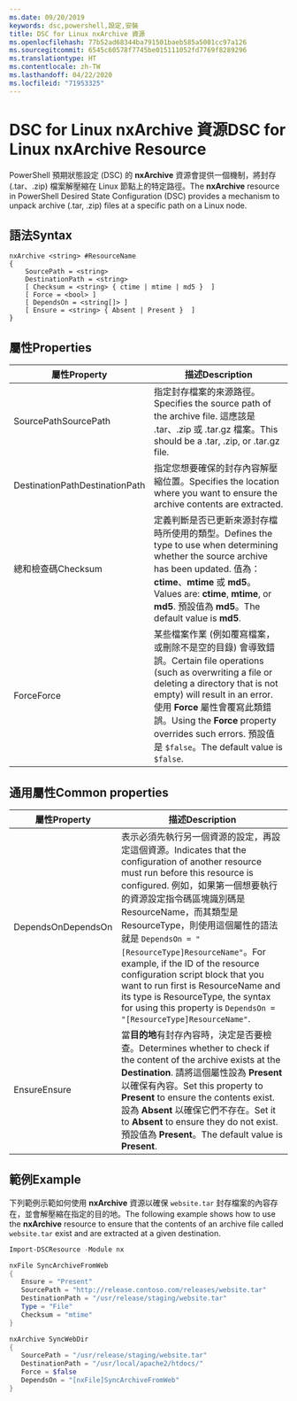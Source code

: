```yaml
---
ms.date: 09/20/2019
keywords: dsc,powershell,設定,安裝
title: DSC for Linux nxArchive 資源
ms.openlocfilehash: 77b52ad68344ba791501baeb585a5001cc97a126
ms.sourcegitcommit: 6545c60578f7745be015111052fd7769f8289296
ms.translationtype: HT
ms.contentlocale: zh-TW
ms.lasthandoff: 04/22/2020
ms.locfileid: "71953325"
---
```

# <a name="dsc-for-linux-nxarchive-resource"></a><span data-ttu-id="8e9ad-103">DSC for Linux nxArchive 資源</span><span class="sxs-lookup"><span data-stu-id="8e9ad-103">DSC for Linux nxArchive Resource</span></span>

<span data-ttu-id="8e9ad-104">PowerShell 預期狀態設定 (DSC) 的 **nxArchive** 資源會提供一個機制，將封存 (.tar、.zip) 檔案解壓縮在 Linux 節點上的特定路徑。</span><span class="sxs-lookup"><span data-stu-id="8e9ad-104">The **nxArchive** resource in PowerShell Desired State Configuration (DSC) provides a mechanism to unpack archive (.tar, .zip) files at a specific path on a Linux node.</span></span>

## <a name="syntax"></a><span data-ttu-id="8e9ad-105">語法</span><span class="sxs-lookup"><span data-stu-id="8e9ad-105">Syntax</span></span>

```Syntax
nxArchive <string> #ResourceName
{
    SourcePath = <string>
    DestinationPath = <string>
    [ Checksum = <string> { ctime | mtime | md5 }  ]
    [ Force = <bool> ]
    [ DependsOn = <string[]> ]
    [ Ensure = <string> { Absent | Present }  ]
}
```

## <a name="properties"></a><span data-ttu-id="8e9ad-106">屬性</span><span class="sxs-lookup"><span data-stu-id="8e9ad-106">Properties</span></span>

|<span data-ttu-id="8e9ad-107">屬性</span><span class="sxs-lookup"><span data-stu-id="8e9ad-107">Property</span></span> |<span data-ttu-id="8e9ad-108">描述</span><span class="sxs-lookup"><span data-stu-id="8e9ad-108">Description</span></span> |
|---|---|
|<span data-ttu-id="8e9ad-109">SourcePath</span><span class="sxs-lookup"><span data-stu-id="8e9ad-109">SourcePath</span></span> |<span data-ttu-id="8e9ad-110">指定封存檔案的來源路徑。</span><span class="sxs-lookup"><span data-stu-id="8e9ad-110">Specifies the source path of the archive file.</span></span> <span data-ttu-id="8e9ad-111">這應該是 .tar、.zip 或 .tar.gz 檔案。</span><span class="sxs-lookup"><span data-stu-id="8e9ad-111">This should be a .tar, .zip, or .tar.gz file.</span></span> |
|<span data-ttu-id="8e9ad-112">DestinationPath</span><span class="sxs-lookup"><span data-stu-id="8e9ad-112">DestinationPath</span></span> |<span data-ttu-id="8e9ad-113">指定您想要確保的封存內容解壓縮位置。</span><span class="sxs-lookup"><span data-stu-id="8e9ad-113">Specifies the location where you want to ensure the archive contents are extracted.</span></span> |
|<span data-ttu-id="8e9ad-114">總和檢查碼</span><span class="sxs-lookup"><span data-stu-id="8e9ad-114">Checksum</span></span> |<span data-ttu-id="8e9ad-115">定義判斷是否已更新來源封存檔時所使用的類型。</span><span class="sxs-lookup"><span data-stu-id="8e9ad-115">Defines the type to use when determining whether the source archive has been updated.</span></span> <span data-ttu-id="8e9ad-116">值為：**ctime**、**mtime** 或 **md5**。</span><span class="sxs-lookup"><span data-stu-id="8e9ad-116">Values are: **ctime**, **mtime**, or **md5**.</span></span> <span data-ttu-id="8e9ad-117">預設值為 **md5**。</span><span class="sxs-lookup"><span data-stu-id="8e9ad-117">The default value is **md5**.</span></span> |
|<span data-ttu-id="8e9ad-118">Force</span><span class="sxs-lookup"><span data-stu-id="8e9ad-118">Force</span></span> |<span data-ttu-id="8e9ad-119">某些檔案作業 (例如覆寫檔案，或刪除不是空的目錄) 會導致錯誤。</span><span class="sxs-lookup"><span data-stu-id="8e9ad-119">Certain file operations (such as overwriting a file or deleting a directory that is not empty) will result in an error.</span></span> <span data-ttu-id="8e9ad-120">使用 **Force** 屬性會覆寫此類錯誤。</span><span class="sxs-lookup"><span data-stu-id="8e9ad-120">Using the **Force** property overrides such errors.</span></span> <span data-ttu-id="8e9ad-121">預設值是 `$false`。</span><span class="sxs-lookup"><span data-stu-id="8e9ad-121">The default value is `$false`.</span></span> |

## <a name="common-properties"></a><span data-ttu-id="8e9ad-122">通用屬性</span><span class="sxs-lookup"><span data-stu-id="8e9ad-122">Common properties</span></span>

|<span data-ttu-id="8e9ad-123">屬性</span><span class="sxs-lookup"><span data-stu-id="8e9ad-123">Property</span></span> |<span data-ttu-id="8e9ad-124">描述</span><span class="sxs-lookup"><span data-stu-id="8e9ad-124">Description</span></span> |
|---|---|
|<span data-ttu-id="8e9ad-125">DependsOn</span><span class="sxs-lookup"><span data-stu-id="8e9ad-125">DependsOn</span></span> |<span data-ttu-id="8e9ad-126">表示必須先執行另一個資源的設定，再設定這個資源。</span><span class="sxs-lookup"><span data-stu-id="8e9ad-126">Indicates that the configuration of another resource must run before this resource is configured.</span></span> <span data-ttu-id="8e9ad-127">例如，如果第一個想要執行的資源設定指令碼區塊識別碼是 ResourceName，而其類型是 ResourceType，則使用這個屬性的語法就是 `DependsOn = "[ResourceType]ResourceName"`。</span><span class="sxs-lookup"><span data-stu-id="8e9ad-127">For example, if the ID of the resource configuration script block that you want to run first is ResourceName and its type is ResourceType, the syntax for using this property is `DependsOn = "[ResourceType]ResourceName"`.</span></span> |
|<span data-ttu-id="8e9ad-128">Ensure</span><span class="sxs-lookup"><span data-stu-id="8e9ad-128">Ensure</span></span> |<span data-ttu-id="8e9ad-129">當**目的地**有封存內容時，決定是否要檢查。</span><span class="sxs-lookup"><span data-stu-id="8e9ad-129">Determines whether to check if the content of the archive exists at the **Destination**.</span></span> <span data-ttu-id="8e9ad-130">請將這個屬性設為 **Present** 以確保有內容。</span><span class="sxs-lookup"><span data-stu-id="8e9ad-130">Set this property to **Present** to ensure the contents exist.</span></span> <span data-ttu-id="8e9ad-131">設為 **Absent** 以確保它們不存在。</span><span class="sxs-lookup"><span data-stu-id="8e9ad-131">Set it to **Absent** to ensure they do not exist.</span></span> <span data-ttu-id="8e9ad-132">預設值為 **Present**。</span><span class="sxs-lookup"><span data-stu-id="8e9ad-132">The default value is **Present**.</span></span> |

## <a name="example"></a><span data-ttu-id="8e9ad-133">範例</span><span class="sxs-lookup"><span data-stu-id="8e9ad-133">Example</span></span>

<span data-ttu-id="8e9ad-134">下列範例示範如何使用 **nxArchive** 資源以確保 `website.tar` 封存檔案的內容存在，並會解壓縮在指定的目的地。</span><span class="sxs-lookup"><span data-stu-id="8e9ad-134">The following example shows how to use the **nxArchive** resource to ensure that the contents of an archive file called `website.tar` exist and are extracted at a given destination.</span></span>

```powershell
Import-DSCResource -Module nx

nxFile SyncArchiveFromWeb
{
   Ensure = "Present"
   SourcePath = "http://release.contoso.com/releases/website.tar"
   DestinationPath = "/usr/release/staging/website.tar"
   Type = "File"
   Checksum = "mtime"
}

nxArchive SyncWebDir
{
   SourcePath = "/usr/release/staging/website.tar"
   DestinationPath = "/usr/local/apache2/htdocs/"
   Force = $false
   DependsOn = "[nxFile]SyncArchiveFromWeb"
}
```
